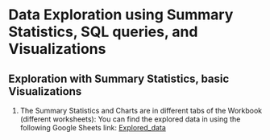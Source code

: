 # Data Exploration using Summary Statistics, SQL queries, and Visualizations

## Exploration with Summary Statistics, basic Visualizations
1. The Summary Statistics and Charts are in different tabs of the Workbook (different worksheets):
   You can find the explored data in using the following Google Sheets link:
[Explored_data](https://docs.google.com/spreadsheets/d/1sWkdux84N95UHYvNAXtGypCebITgN-NhqJ5yCrmmILI/edit?usp=sharing)


